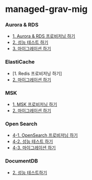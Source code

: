 # managed-grav-mig

### Aurora & RDS ###

* [1. Aurora & RDS 프로비저닝 하기](https://github.com/gnosia93/managed-grv-mig/blob/main/tutorial/1.rds-provision.md)
* [2. 성능 테스트 하기](https://github.com/gnosia93/database-on-grv/blob/main/tutorial/2.rds-perf.md)
* [3. 마이그레이션 하기](https://github.com/gnosia93/database-on-grv/blob/main/tutorial/3.rds-mig.md)



### ElastiCache ###
* [1. Redis 프로비저닝 하기]
* [2. 마이그레이션 하기](https://github.com/gnosia93/database-on-grv/blob/main/tutorial/1.redis-mig.md)


### MSK  ###

* [1. MSK 프로비저닝 하기](https://github.com/gnosia93/database-on-grv/blob/main/tutorial/1.msk-provision.md)
* [2. 마이그레이션 하기](https://github.com/gnosia93/database-on-grv/blob/main/tutorial/2.msk-mig.md)


### Open Search ###

* [4-1. OpenSearch 프로비저닝 하기](https://github.com/gnosia93/managed-grv-mig/blob/main/tutorial/4-1.opensearch-provision.md)
* [4-2. 성능 테스트 하기](https://github.com/gnosia93/database-on-grv/blob/main/tutorial/4-2.opensearch-perf.md)
* [4-3. 마이그레이션 하기](https://github.com/gnosia93/database-on-grv/blob/main/tutorial/4-3.opensearch-mig.md)

### DocumentDB ###

* [2. 성능 테스트하기]()
